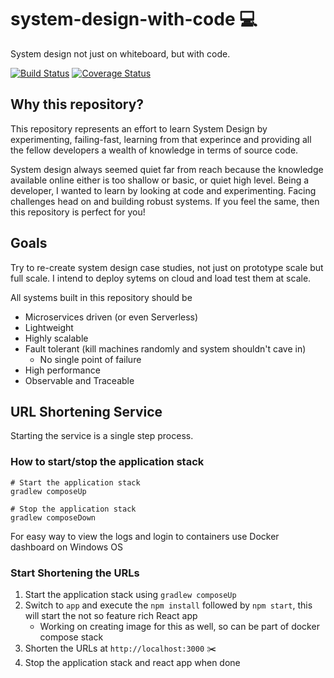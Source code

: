 # system-design-with-code :computer:
System design not just on whiteboard, but with code.

[![Build Status](https://api.travis-ci.org/npathai/system-design-with-code.svg?branch=master)](https://travis-ci.org/npathai/system-design-with-code)
[![Coverage Status](https://coveralls.io/repos/github/npathai/system-design-with-code/badge.svg?branch=master)](https://coveralls.io/github/npathai/system-design-with-code?branch=master)

## Why this repository?
This repository represents an effort to learn System Design by experimenting, failing-fast, learning from that experince and providing all the fellow developers a wealth of knowledge in terms of source code.

System design always seemed quiet far from reach because the knowledge available online either is too shallow or basic, or quiet high level. Being a developer, I wanted to learn by looking at code and experimenting. Facing challenges head on and building robust systems. If you feel the same, then this repository is perfect for you!

## Goals
Try to re-create system design case studies, not just on prototype scale but full scale. I intend to deploy sytems on cloud and load test them at scale.

All systems built in this repository should be
 - Microservices driven (or even Serverless)
 - Lightweight
 - Highly scalable
 - Fault tolerant (kill machines randomly and system shouldn't cave in)
    - No single point of failure
 - High performance
 - Observable and Traceable
 

## URL Shortening Service

Starting the service is a single step process.

### How to start/stop the application stack

```
# Start the application stack
gradlew composeUp

# Stop the application stack
gradlew composeDown
````
For easy way to view the logs and login to containers use Docker dashboard on Windows OS

### Start Shortening the URLs

1) Start the application stack using `gradlew composeUp`
2) Switch to `app` and execute the `npm install` followed by `npm start`, this will start the not so feature rich React app
    - Working on creating image for this as well, so can be part of docker compose stack
3) Shorten the URLs at `http://localhost:3000` :scissors:
4) Stop the application stack and react app when done
